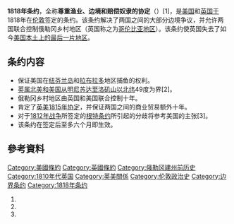 **1818年条约**，全称**尊重渔业、边境和赔偿奴隶的协定**（）\[1\]，是[美国](../Page/美国.md "wikilink")和[英国于](https://zh.wikipedia.org/wiki/英国 "wikilink")1818年在[伦敦](../Page/伦敦.md "wikilink")签定的条约。该条约解决了两国之间的大部分边境争议，并允许两国联合控制俄勒冈乡村地区（英国称之为[哥伦比亚地区](https://zh.wikipedia.org/wiki/哥伦比亚地区 "wikilink")）。该条约使英国失去了如今[美国本土上的最后一片地区](https://zh.wikipedia.org/wiki/美国本土 "wikilink")。

## 条约内容

  - 保证美国在[纽芬兰岛](../Page/纽芬兰岛.md "wikilink")和[拉布拉多](../Page/拉布拉多.md "wikilink")地区捕鱼的权利。
  - [英属北美和美国从](https://zh.wikipedia.org/wiki/英属北美 "wikilink")[明尼苏达至](https://zh.wikipedia.org/wiki/明尼苏达 "wikilink")[洛矶山以北纬](https://zh.wikipedia.org/wiki/洛矶山 "wikilink")49度为界\[2\]。
  - 俄勒冈乡村地区由英国和美国联合控制十年。
  - 肯定了[英美1815年协定](https://zh.wikipedia.org/wiki/英美1815年协定 "wikilink")，并保证两国之间的商业贸易额外十年。
  - 对于[1812年战争](../Page/1812年战争.md "wikilink")所签定的[根特条约](../Page/根特条约.md "wikilink")所引起的分歧将参考美国的主张\[3\]。
  - 该条约在签定后至多六个月即生效。

## 參考資料

[Category:美國條約](https://zh.wikipedia.org/wiki/Category:美國條約 "wikilink") [Category:英國條約](https://zh.wikipedia.org/wiki/Category:英國條約 "wikilink") [Category:俄勒冈建州前历史](https://zh.wikipedia.org/wiki/Category:俄勒冈建州前历史 "wikilink") [Category:1810年代英国](https://zh.wikipedia.org/wiki/Category:1810年代英国 "wikilink") [Category:英美關係](https://zh.wikipedia.org/wiki/Category:英美關係 "wikilink") [Category:伦敦政治史](https://zh.wikipedia.org/wiki/Category:伦敦政治史 "wikilink") [Category:边界条约](https://zh.wikipedia.org/wiki/Category:边界条约 "wikilink") [Category:1818年条约](https://zh.wikipedia.org/wiki/Category:1818年条约 "wikilink")

1.

2.

3.
